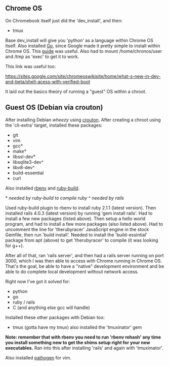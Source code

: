 Chrome OS
---------

On Chromebook itself just did the 'dev_install', and then:

-  tmux

Base dev_install will give you 'python' as a language within Chrome OS itself.  Also installed [Go](http://golang.org), since Google made it pretty simple to install within Chrome OS.  This [guide](http://golang.org/doc/install#tarball) was useful.  Also had to mount /home/chronos/user and /tmp as 'exec' to get it to work.

This link was useful too:

https://sites.google.com/site/chromeoswikisite/home/what-s-new-in-dev-and-beta/shell-acess-with-verified-boot

It laid out the basics theory of running a "guest" OS within a chroot.

Guest OS (Debian via crouton)
-----------------------------

After installing Debian _wheezy_ using  [crouton](https://github.com/dnschneid/crouton).  After creating a chroot using the 'cli-extra' target, installed these packages:

-  git
-  vim
-  gcc*
-  make*
-  libssl-dev*
-  libsqlite3-dev^
-  libv8-dev^
-  build-essential
-  curl

Also installed [rbenv](https://github.com/sstephenson/rbenv) and [ruby-build](https://github.com/sstephenson/ruby-build).

\* _needed by ruby-build to compile ruby_
^ _needed by rails_

Used ruby-build plugin to rbenv to install ruby 2.1.1 (latest version).  Then installed rails 4.0.3 (latest version) by running 'gem install rails'.  Had to install a few new packages (listed above).  Then setup a hello world program, and had to install a few more packages (also listed above).  Had to uncomment the line for 'therubyracer' JavaScript engine in the stock Gemfile, then run 'build install'.  Needed to install the 'build-essintial' package from apt (above) to get 'therubyracer' to compile (it was looking for g++).

After all of that, ran 'rails server', and then had a rails server running on port 3000, which I was then able to access with Chrome running in Chrome OS.  That's the goal, be able to have a "native" development environment and be able to do complete local development without network access.

Right now I've got it solved for:

-  python
-  go
-  ruby / rails
-  C (and anything else gcc will handle)

Installed these other packages with Debian too:

-  tmux (gotta have my tmux)
   also installed the 'tmuxinator' gem

__Note:  remember that with rbenv you need to run 'rbenv rehash' any time you install something new to get the shims setup right for your new executables.__  Ran into this after installing 'rails' and again with 'tmuximator'.

Also installed [pathogen](https://github.com/tpope/vim-pathogen) for vim.





